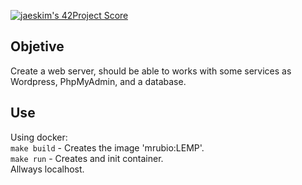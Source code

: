[![jaeskim's 42Project Score](https://badge42.herokuapp.com/api/project/mrubio/ft_server)](https://github.com/JaeSeoKim/badge42)
## Objetive

Create a web server, should be able to works with some services as Wordpress, PhpMyAdmin, and a database.

## Use

Using docker:<br/>
`make build` - Creates the image 'mrubio:LEMP'.<br/>
`make run` - Creates and init container.<br/>
Allways localhost.
